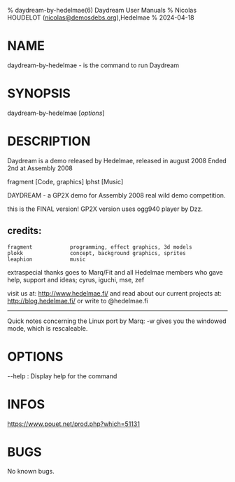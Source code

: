 % daydream-by-hedelmae(6) Daydream User Manuals
% Nicolas HOUDELOT (nicolas@demosdebs.org),Hedelmae
% 2024-04-18

# NAME
daydream-by-hedelmae - is the command to run Daydream 

# SYNOPSIS
daydream-by-hedelmae [*options*]

# DESCRIPTION
Daydream is a demo released by Hedelmae, released in august 2008
Ended 2nd at Assembly 2008

fragment [Code, graphics]
lphst [Music]

DAYDREAM - a GP2X demo for Assembly 2008 real wild demo competition.

  this is the FINAL version!
  GP2X version uses ogg940 player by Dzz.

   credits:
   -------- 

    fragment            programming, effect graphics, 3d models
    plokk               concept, background graphics, sprites
    leaphion            music

  extraspecial thanks goes to Marq/Fit and all Hedelmae members who
  gave help, support and ideas; cyrus, iguchi, mse, zef

  visit us at: http://www.hedelmae.fi/
  and read about our current projects at: http://blog.hedelmae.fi/
  or write to <nick> @hedelmae.fi

---
  Quick notes concerning the Linux port by Marq: -w gives you the windowed
  mode, which is rescaleable.  

# OPTIONS
\--help
:   Display help for the command

# INFOS
https://www.pouet.net/prod.php?which=51131

# BUGS
No known bugs.
